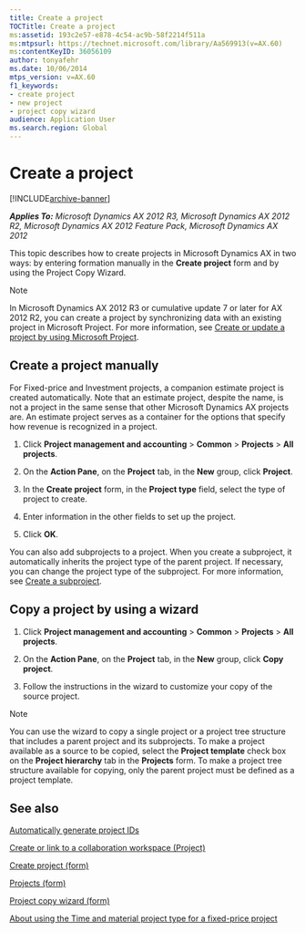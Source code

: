 ```yaml
---
title: Create a project
TOCTitle: Create a project
ms:assetid: 193c2e57-e878-4c54-ac9b-58f2214f511a
ms:mtpsurl: https://technet.microsoft.com/library/Aa569913(v=AX.60)
ms:contentKeyID: 36056109
author: tonyafehr
ms.date: 10/06/2014
mtps_version: v=AX.60
f1_keywords:
- create project
- new project
- project copy wizard
audience: Application User
ms.search.region: Global
---
```


# Create a project 


[!INCLUDE[archive-banner](includes/archive-banner.md)]


_**Applies To:** Microsoft Dynamics AX 2012 R3, Microsoft Dynamics AX 2012 R2, Microsoft Dynamics AX 2012 Feature Pack, Microsoft Dynamics AX 2012_

This topic describes how to create projects in Microsoft Dynamics AX in two ways: by entering formation manually in the **Create project** form and by using the Project Copy Wizard.


> [!NOTE]
> <P>In Microsoft Dynamics AX 2012 R3 or cumulative update 7 or later for AX 2012 R2, you can create a project by synchronizing data with an existing project in Microsoft Project. For more information, see <A href="create-or-update-a-project-by-using-microsoft-project.md">Create or update a project by using Microsoft Project</A>.</P>



## Create a project manually

For Fixed-price and Investment projects, a companion estimate project is created automatically. Note that an estimate project, despite the name, is not a project in the same sense that other Microsoft Dynamics AX projects are. An estimate project serves as a container for the options that specify how revenue is recognized in a project.

1.  Click **Project management and accounting** \> **Common** \> **Projects** \> **All projects**.

2.  On the **Action Pane**, on the **Project** tab, in the **New** group, click **Project**.

3.  In the **Create project** form, in the **Project type** field, select the type of project to create.

4.  Enter information in the other fields to set up the project.

5.  Click **OK**.

You can also add subprojects to a project. When you create a subproject, it automatically inherits the project type of the parent project. If necessary, you can change the project type of the subproject. For more information, see [Create a subproject](create-a-subproject.md).

## Copy a project by using a wizard

1.  Click **Project management and accounting** \> **Common** \> **Projects** \> **All projects**.

2.  On the **Action Pane**, on the **Project** tab, in the **New** group, click **Copy project**.

3.  Follow the instructions in the wizard to customize your copy of the source project.


> [!NOTE]
> <P>You can use the wizard to copy a single project or a project tree structure that includes a parent project and its subprojects. To make a project available as a source to be copied, select the <STRONG>Project template</STRONG> check box on the <STRONG>Project hierarchy</STRONG> tab in the <STRONG>Projects</STRONG> form. To make a project tree structure available for copying, only the parent project must be defined as a project template.</P>



## See also

[Automatically generate project IDs](automatically-generate-project-ids.md)

[Create or link to a collaboration workspace (Project)](create-or-link-to-a-collaboration-workspace-project.md)

[Create project (form)](https://technet.microsoft.com/library/aa550120\(v=ax.60\))

[Projects (form)](https://technet.microsoft.com/library/aa585245\(v=ax.60\))

[Project copy wizard (form)](https://technet.microsoft.com/library/aa556743\(v=ax.60\))

[About using the Time and material project type for a fixed-price project](about-using-the-time-and-material-project-type-for-a-fixed-price-project.md)

  



